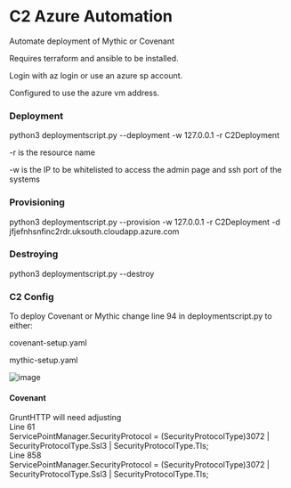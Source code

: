 # C2 Azure Automation

Automate deployment of Mythic or Covenant

Requires terraform and ansible to be installed.

Login with az login or use an azure sp account.

Configured to use the azure vm address.

### Deployment

python3 deploymentscript.py --deployment -w 127.0.0.1 -r C2Deployment

-r is the resource name

-w is the IP to be whitelisted to access the admin page and ssh port of the systems

### Provisioning

python3 deploymentscript.py --provision -w 127.0.0.1 -r C2Deployment -d jfjefnhsnfinc2rdr.uksouth.cloudapp.azure.com

### Destroying

python3 deploymentscript.py --destroy

### C2 Config

To deploy Covenant or Mythic change line 94 in deploymentscript.py to either:

covenant-setup.yaml

mythic-setup.yaml

![image](https://user-images.githubusercontent.com/57568210/140077921-19b16f13-3c93-4061-9de3-c29b2fb31df9.png)

#### Covenant

GruntHTTP will need adjusting\
Line 61\
ServicePointManager.SecurityProtocol = (SecurityProtocolType)3072 | SecurityProtocolType.Ssl3 | SecurityProtocolType.Tls;\
Line 858\
ServicePointManager.SecurityProtocol = (SecurityProtocolType)3072 | SecurityProtocolType.Ssl3 | SecurityProtocolType.Tls;


